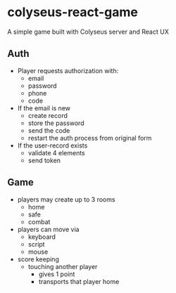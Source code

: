 # colyseus-react-game
A simple game built with Colyseus server and React UX


## Auth
- Player requests authorization with:
  - email
  - password
  - phone
  - code
- If the email is new
  - create record
  - store the password
  - send the code 
  - restart the auth process from original form
- If the user-record exists
  - validate 4 elements
  - send token


## Game
- players may create up to 3 rooms
  - home
  - safe
  - combat
- players can move via
  - keyboard
  - script
  - mouse
- score keeping
  - touching another player
    - gives 1 point
    - transports that player home
